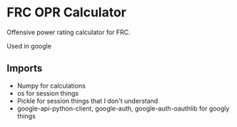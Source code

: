 # FRC OPR Calculator

Offensive power rating calculator for FRC. 

Used in google

## Imports

* Numpy for calculations
* os for session things
* Pickle for session things that I don't understand
* google-api-python-client, google-auth, google-auth-oauthlib for googly things 
